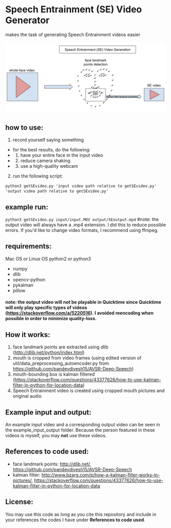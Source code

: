 # Speech Entrainment (SE) Video Generator
makes the task of generating Speech Entrainment videos easier       

![flowchart](https://github.com/AnthonyAndroulakis/SpeechEntrainmentVideoGenerator/blob/master/example_input_output/sevidgenchart.png)

## how to use: 
1) record yourself saying something     
- for the best results, do the following:
- 1) have your entire face in the input video
- 2) reduce camera shaking
- 3) use a high-quality webcam
2) run the following script:    
```
python3 getSEvideo.py 'input video path relative to getSEvideo.py' 'output video path relative to getSEvideo.py'
```

## example run:
`python3 getSEvideo.py input/input.MOV output/SEoutput.mp4` #note: the output video will always have a .mp4 extension. I did this to reduce possible errors. If you'd like to change video formats, I recommend using ffmpeg.

## requirements:
Mac OS or Linux OS
python2 or python3
- numpy
- dlib
- opencv-python
- pykalman
- pillow

#### note: the output video will not be playable in Quicktime since Quicktime will only play specific types of videos (https://stackoverflow.com/a/5220516). I avoided reencoding when possible in order to minimize quality-loss.

## How it works:
1) face landmark points are extracted using dlib (http://dlib.net/python/index.html)
2) mouth is cropped from video frames (using edited version of util/data_preprocessing_autoencoder.py from https://github.com/pandeydivesh15/AVSR-Deep-Speech)
3) mouth-bounding box is kalman filtered (https://stackoverflow.com/questions/43377626/how-to-use-kalman-filter-in-python-for-location-data)
4) Speech Entrainment video is created using cropped mouth pictures and original audio

## Example input and output:
An example input video and a corresponding output video can be seen in the example_input_output folder. Because the person featured in these videos is myself, you may __not__ use these videos.

## References to code used:
- face landmark points: http://dlib.net/, https://github.com/pandeydivesh15/AVSR-Deep-Speech
- kalman filter: http://www.bzarg.com/p/how-a-kalman-filter-works-in-pictures/, https://stackoverflow.com/questions/43377626/how-to-use-kalman-filter-in-python-for-location-data

## License:
You may use this code as long as you cite this repository and include in your references the codes I have under __References to code used__.
